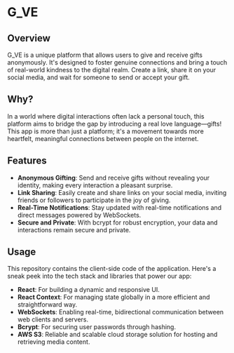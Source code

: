 # G_VE

## Overview
G_VE is a unique platform that allows users to give and receive gifts anonymously. It's designed to foster genuine connections and bring a touch of real-world kindness to the digital realm. Create a link, share it on your social media, and wait for someone to send or accept your gift. 

## Why?
In a world where digital interactions often lack a personal touch, this platform aims to bridge the gap by introducing a real love language—gifts! This app is more than just a platform; it's a movement towards more heartfelt, meaningful connections between people on the internet.

## Features
- **Anonymous Gifting**: Send and receive gifts without revealing your identity, making every interaction a pleasant surprise.
- **Link Sharing**: Easily create and share links on your social media, inviting friends or followers to participate in the joy of giving.
- **Real-Time Notifications**: Stay updated with real-time notifications and direct messages powered by WebSockets.
- **Secure and Private**: With bcrypt for robust encryption, your data and interactions remain secure and private.

## Usage
This repository contains the client-side code of the application. Here's a sneak peek into the tech stack and libraries that power our app:

- **React**: For building a dynamic and responsive UI.
- **React Context**: For managing state globally in a more efficient and straightforward way.
- **WebSockets**: Enabling real-time, bidirectional communication between web clients and servers.
- **Bcrypt**: For securing user passwords through hashing.
- **AWS S3**: Reliable and scalable cloud storage solution for hosting and retrieving media content.
